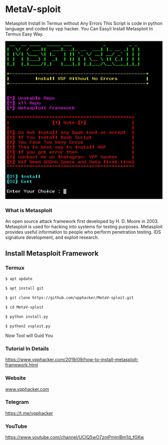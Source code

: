 # MetaV-sploit
Metasploit Install In Termux without Any Errors
This Script is code in python language and coded by vpp hacker.
You Can Easyli Install Metasploit In Termux
Easy Way.

<p align="left">
<img height="500px" width="500px" src="https://github.com/vpphacker/MetaV-sploit/blob/master/IMG_20191021_092936.JPG"/>
</p>

### What is Metasploit
An open source attack framework first developed by H. D. Moore in 2003.
Metasploit is used for hacking into systems for testing purposes.
Metasploit provides useful information to people who perform penetration testing.
IDS signature development, and exploit research.

## Install Metasploit Framework
### Termux
```
$ apt update
```
```
$ apt install git
```
```
$ git clone https://github.com/vpphacker/MetaV-sploit.git
```
```
$ cd MetaV-sploit
```
```
$ python install.py
```
```
$ python2 vsploit.py
```
Now Tool will Guid You

### Tutorial In Details 
https://www.vpphacker.com/2019/09/how-to-install-metasploit-framework.html

### Website 
www.vpphacker.com

### Telegram
https://t.me/vpphacker

### YouTube
https://www.youtube.com/channel/UCIQ5wO7zmPmjnIBm1d_fGKw
